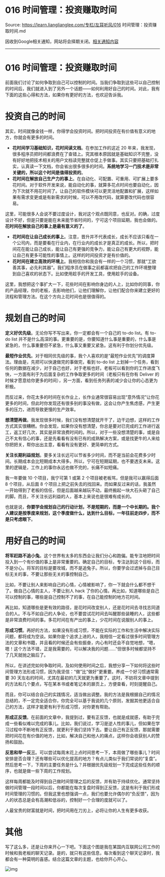 # 016  时间管理：投资赚取时间 

Source: https://learn.lianglianglee.com/专栏/左耳听风/016  时间管理：投资赚取时间.md

因收到Google相关通知，网站将会择期关闭。[相关通知内容](https://lumendatabase.org/notices/44265620)

---

# 016 时间管理：投资赚取时间

前面我们讨论了如何争取到自己可以控制的时间。当我们争取到这些可以自己控制的时间后，我们就进入到了另外一个话题——如何利用好自己的时间。对此，我有下面的这些心得和方法，如果你有更好的方法，也欢迎告诉我。

# 投资自己的时间

其实，时间就像金钱一样，你得学会投资时间。把时间投资在有价值有意义的地方，你就会有更多的时间。

* **花时间学习基础知识，花时间读文档**。在参加工作的这近 20 年来，我发现，很多程序员把时间都浪费在了查错上。究其根本原因就是基础知识不完整，没有好好地把技术相关的用户文档读完整就仓促上手做事。其实只要把基础打扎实，认真读一下文档，你会省出很多很多的时间。**系统地学习一门技术是非常关键的，所以这个时间是值得投资的**。
* **花时间在解放自己生产力的事上**。在自动化、可配置、可重用、可扩展上要多花时间。对于软件开发来说，能自动化的事，就算多花点时间也要自动化，因为下次就不用花时间了。让自己的软件模块可以更灵活地配置和扩展，这样如果有需求变更或是有新需求的时候，可以不用改代码，就算要改代码也很容易。

这里，可能很多人会说不要过度设计，我对这个观点既同意，也反对。的确，过度设计不好，但是只要是能在未来能节省时间的，宁可这个项目延期，我也会做的。**花时间在解放自己的事上是最有意义的了**。

* **花时间在让自己成长的事上**。注意，晋升并不代表成长，成长不应该只看在一个公司内，而是要看在行业内，在行业内的成长才是真正的成长。所以，把时间花在能让自己成长，能让自己有更强的竞争力，能让自己有更大的视野，能让自己有更多可能性的事情上。这样的时间投资才是有价值的。
* **花时间在建立高效的环境上**。我相信你和我会有一样的一个习惯，那就“工欲善其事，必先利其器”。我们程序员在做事之前都喜欢把自己的工作环境整理到自己喜欢的状态下。比如使用趁手的开发工具，使用趁手的设备。

这里，我想把这个事扩大一下，花些时间在影响你身边的人上，比如你的同事，你的产品经理，你的老板，去影响他们，让他们理解你，让他们配合你来建立更好的流程和管理方法。在这个方向上花时间也是很值得的。

# 规划自己的时间

**定义好优先级**。无论你写不写出来，你一定都会有一个自己的 to-do list。有 to-do list 并不是什么高深的事。更重要的是，你要知道什么事是重要的，什么事是紧急的，什么事重要但不紧急，什么事又重要又紧急。这有利于你划分优先级。

**最短作业优先**。对于相同优先级的事，我个人喜欢的是“最短作业优先”的调度算法。理由是，先把可以快速做完的事做完，看到 to-do list 上划掉一个任务，看到任何的数据在减少，对于自己也好，对于老板也好。老板可以看到你的工作进度飞快，一方面有利于为后面复杂的工作争取更多的时间（老板只有在你有 Deliver 的时候才愿意给你更多的时间），另一方面，看到任务列表的减少会让你的心态更为积极。

而反过来，你花太多的时间在长作业上，长作业通常很容易出现“意外情况”让你花更多的时间，但此时你发现还有很多别的事没有做，这会让你产生焦虑感，产生更多的压力，进而导致更慢的生产效率。

**想清楚再做**。我发现很多时候，我们没有想清楚就开干了，边干边想，这样的工作方式其实很糟糕。你会发现，如果你没有想清楚，你总是要对已完成的工作进行返工，返工好几次，其实是非常浪费时间的。所以，对于一些没想清楚的事，或是自己不太有信心的事，还是先看看有没有已有的成熟解决方案，或是找更牛的人来给你把把关，帮你出出主意，看看有没有更好、更简单的方式。

**关注长期利益规划**。要多关注长远可以节省多少时间，而不是当前会花费多少时间。长期成本会比短期成本大得多。所以，宁可在短期延期，也不要透支未来。这里的逻辑是，工作上的事你永远也做不完的，长痛不如短痛。

我一年要做 10 个项目，我宁可第 1 或第 2 个项目被老板骂，但是我可以赢得后面 8 个项目，从后面 8 个项目上把之前失去的找回来。而如果反过来的话，我虽然一开始得到了老板的信任，但是后面越来越玩不动，最终搬起一块大石头砸了自己的脚。而且，不关注长远利益的人，基本上来说也是很难有成长的。

也就是说，**你要学会规划自己的行动计划，不是短期的，而是一个中长期的。我个人建议是按季度来规划，这个季度做什么，达到什么目标，一年往前走四步，而不是只考虑眼下**。

# 用好自己的时间

**将军赶路不追小兔**。这个世界有太多的东西会让我们分心和跑偏。能专注地把时间投入到一个有价值的事上是非常重要的。确定自己的目标，专注达到这个目标，而不是分心。将军的目标是要攻城，而不是追兔子。所以，你要学会过滤掉与自己目标无关的事，不要让那些无关的事控制自己。

比如，不要让别人来影响自己的心情，心情被影响了，你一下就会什么都不想干了。做自己心情的主人，不要让别人 hack 了你的心情。再比如，知道哪些是自己可以控制的事，哪些是自己控制不了的事，在自己能控制的地方花时间。

再比如，知道哪些是更有效的路径，是花时间改变别人，还是花时间去寻找志同道合的人。不与不如自己的人争论，也不要尝试花时间去叫醒那些装睡的人，这些都是非常浪费时间的事。多花时间在有产出的事上，少花时间在说服别人的事上。

**形成习惯**。再好的方法，如果没有形成习惯，不能在实际的工作和生活中解决实际问题，都将成为空谈。如果你是个追求上进的人，我相信一定看过很多时间管理方法的文章和书籍，并且看的时候还会有些振奋，内心有时还会不自觉地想，“嗯，嗯！这个方法不错，正是我需要的，可以解决我的问题……”但很多时候都坚持不了几天就抛之脑后了。

所以，在讲述完如何争取时间，及如何使用时间之后，我想分享一下如何将这些时间管理方法形成习惯，因为我坚信：“做”比“做好”更重要。养成一个好习惯通常需要 30 天左右的时间，尤其在最初的几天就更为重要了。这时，不妨将文章中提到的方法和几个要点，写在某本书或者笔记本的扉页上，方便查看，时刻提醒自己。

而且，你可以结合自己的实践情况，适当做出调整。我的方法是我根据自己的情况总结的，不一定完全适合你，你完全可以基于我说的几个原则，发掘其他更适合自己的方法，这样才能更有利于形成习惯，对你更有帮助。

**形成正反馈**。在前面的文章中，我提到过，要有正反馈，也就是成就感，有助于完成一些看似难以完成的事儿。比如，我们说过，学习是逆人性的事儿，但如果在学习过程中不断地有正反馈，就更利于我们坚持下去。要让自己有正反馈，那就需要把时间花在有价值的地方，比如，解决自己和他人的痛点，这样你会收获别人的赞扬和鼓励。

**反思和举一反三**。可以尝试每周末花上点时间思考一下，本周做了哪些事儿？时间安排是否合理？还有哪些可以优化提高的地方？有点儿类似于我们常说的“复盘”。然后思考一下，下周的主要任务是什么？并根据优先级规划一下完成这些任务的顺序，也就是做一些下周的工作规划。

这样每周都能及时得到自己做时间管理之后的反馈，并有助于持续优化。通常坚持做时间管理一段时间以后，你都能在每次复盘时得到正反馈，这是有利于我们形成时间管理的习惯的。但我这里也想强调一点，我们也要允许偶尔的“负反馈”，因为人的状态总是会有高潮和低谷的，控制好一个合理的度就可以了。

人最宝贵的财富就是时间，把时间用在刀刃上，必将让你的人生有更多收获。

# 其他

写了这么多，还是让你来开心一下吧。下面这个图是我在某国内互联网公司工作的时候和我老板的聊天记录。是的，就只有这些信息，每次看到这个聊天记录时，我都会有一种莫明的喜感。结合这篇文章的主题，也给你开心开心。

![img](assets/52588aac81ed725e8acf1008867c4d82.png)
